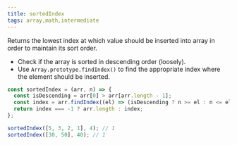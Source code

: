 ```yaml
---
title: sortedIndex
tags: array,math,intermediate
---
```


Returns the lowest index at which value should be inserted into array in order to maintain its sort order.

- Check if the array is sorted in descending order (loosely).
- Use `Array.prototype.findIndex()` to find the appropriate index where the element should be inserted.

```js
const sortedIndex = (arr, n) => {
  const isDescending = arr[0] > arr[arr.length - 1];
  const index = arr.findIndex((el) => (isDescending ? n >= el : n <= el));
  return index === -1 ? arr.length : index;
};
```

```js
sortedIndex([5, 3, 2, 1], 4); // 1
sortedIndex([30, 50], 40); // 1
```
